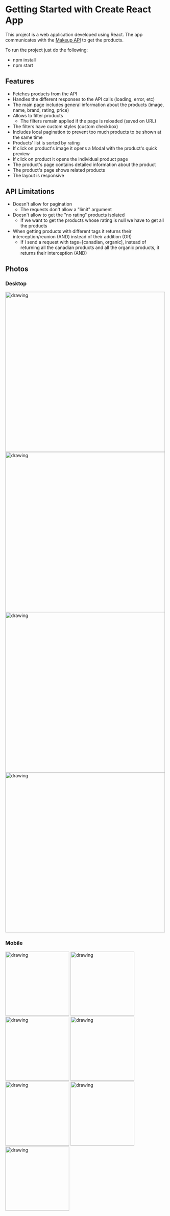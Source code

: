 # Getting Started with Create React App

This project is a web application developed using React. The app communicates with the [Makeup API](https://makeup-api.herokuapp.com/) to get the products.

To run the project just do the following:
- npm install
- npm start

## Features
- Fetches products from the API
- Handles the different responses to the API calls (loading, error, etc)
- The main page includes general information about the products (image, name, brand, rating, price)
- Allows to filter products
  - The filters remain applied if the page is reloaded (saved on URL)
- The filters have custom styles (custom checkbox)
- Includes local pagination to prevent too much products to be shown at the same time
- Products' list is sorted by rating
- If click on product's image it opens a Modal with the product's quick preview
- If click on product it opens the individual product page
- The product's page contains detailed information about the product
- The product's page shows related products
- The layout is responsive

## API Limitations
- Doesn't allow for pagination
  - The requests don't allow a "limit" argument
- Doesn't allow to get the "no rating" products isolated
  -  If we want to get the products whose rating is null we have to get all the products
- When getting products with different tags it returns their interception/reunion (AND) instead of their addition (OR)
  - If I send a request with tags=[canadian, organic], instead of returning all the canadian products and all the organic products, it returns their interception (AND)

## Photos

### Desktop

<div style="display: flex, flex-direction: row, flex-wrap:wrap">
  <img src="https://github.com/TigasMiller09/MakeupStore/blob/master/screenshots/products-desktop.png" alt="drawing" width="500"/>
  <img src="https://github.com/TigasMiller09/MakeupStore/blob/master/screenshots/pagination-desktop.png" alt="drawing" width="500"/>
  <img src="https://github.com/TigasMiller09/MakeupStore/blob/master/screenshots/quickpreview-desktop.png" alt="drawing" width="500"/>
  <img src="https://github.com/TigasMiller09/MakeupStore/blob/master/screenshots/product-desktop.png" alt="drawing" width="500"/>
</div>

### Mobile

<div style="display: flex, flex-direction: row, flex-wrap:wrap">
  <img src="https://github.com/TigasMiller09/MakeupStore/blob/master/screenshots/products-mobile.png" alt="drawing" width="200"/>
  <img src="https://github.com/TigasMiller09/MakeupStore/blob/master/screenshots/filters-mobile.png" alt="drawing" width="200"/>
  <img src="https://github.com/TigasMiller09/MakeupStore/blob/master/screenshots/nav-mobile.png" alt="drawing" width="200"/>
  <img src="https://github.com/TigasMiller09/MakeupStore/blob/master/screenshots/quickpreview-mobile.png" alt="drawing" width="200"/>
  <img src="https://github.com/TigasMiller09/MakeupStore/blob/master/screenshots/product-mobile.png" alt="drawing" width="200"/>
  <img src="https://github.com/TigasMiller09/MakeupStore/blob/master/screenshots/product2-mobile.png" alt="drawing" width="200"/>
  <img src="https://github.com/TigasMiller09/MakeupStore/blob/master/screenshots/relatedproducts-mobile.png" alt="drawing" width="200"/>
</div>
